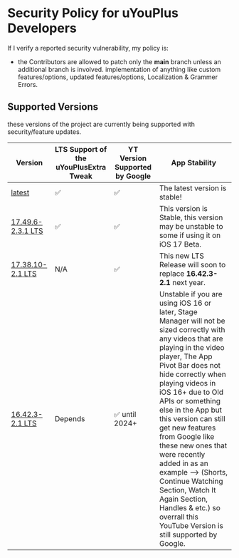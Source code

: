 # Security Policy for uYouPlus Developers
If I verify a reported security vulnerability, my policy is:

- the Contributors are allowed to patch only the **main** branch unless an additional branch is involved. implementation of anything like custom features/options, updated features/options, Localization & Grammer Errors.

## Supported Versions

these versions of the project are
currently being supported with security/feature updates.

| Version | LTS Support of the uYouPlusExtra Tweak | YT Version Supported by Google | App Stability        |
| ------- | -------------------------------------- | ------------------------------ | -------------------- |
| [latest](https://github.com/arichorn/uYouPlusExtra/releases/latest) | ✅ | ✅ | The latest version is stable! |
| [17.49.6-2.3.1 LTS](https://github.com/arichorn/uYouPlusExtra/releases/tag/v17.49.6-2.3.1-F4) | ✅ | ✅ | This version is Stable, this version may be unstable to some if using it on iOS 17 Beta. |
| [17.38.10-2.1 LTS](https://github.com/arichorn/uYouPlusExtra/releases/latest) | N/A | ✅ | This new LTS Release will soon to replace **16.42.3-2.1** next year. |
| [16.42.3-2.1 LTS](https://github.com/arichorn/uYouPlusExtra/releases/tag/v16.42.3-2.1-F20) | Depends | ✅ until 2024+ | Unstable if you are using iOS 16 or later, Stage Manager will not be sized correctly with any videos that are playing in the video player, The App Pivot Bar does not hide correctly when playing videos in iOS 16+ due to Old APIs or something else in the App but this version can still get new features from Google like these new ones that were recently added in as an example --> (Shorts, Continue Watching Section, Watch It Again Section, Handles & etc.) so overrall this YouTube Version is still supported by Google. |
